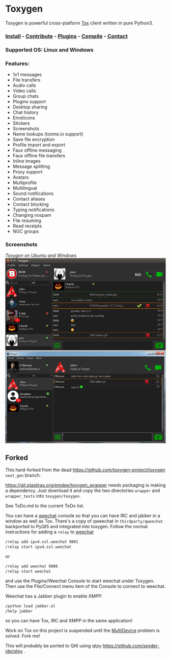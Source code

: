 # Toxygen

Toxygen is powerful cross-platform [Tox](https://tox.chat/) client written in pure Python3.

### [Install](/docs/install.md) - [Contribute](/docs/contributing.md) - [Plugins](/docs/plugins.md) - [Compile](/docs/compile.md) - [Contact](/docs/contact.md)

### Supported OS: Linux and Windows

### Features:

- 1v1 messages
- File transfers
- Audio calls
- Video calls
- Group chats
- Plugins support
- Desktop sharing
- Chat history
- Emoticons
- Stickers
- Screenshots
- Name lookups (toxme.io support)
- Save file encryption
- Profile import and export
- Faux offline messaging
- Faux offline file transfers
- Inline images
- Message splitting
- Proxy support
- Avatars
- Multiprofile
- Multilingual
- Sound notifications
- Contact aliases
- Contact blocking
- Typing notifications
- Changing nospam
- File resuming
- Read receipts
- NGC groups

### Screenshots
*Toxygen on Ubuntu and Windows*
![Ubuntu](/docs/ubuntu.png)
![Windows](/docs/windows.png)

## Forked

This hard-forked from the dead https://github.com/toxygen-project/toxygen
```next_gen``` branch.
 
https://git.plastiras.org/emdee/toxygen_wrapper needs packaging
is making a dependency. Just download it and copy the two directories
```wrapper``` and ```wrapper_tests``` into ```toxygen/toxygen```.

See ToDo.md to the current ToDo list.

You can have a [weechat](https://github.com/weechat/qweechat)
console so that you can have IRC and jabber in a window as well as Tox.
There's a copy of qweechat in ```thirdparty/qweechat``` backported to
PyQt5 and integrated into toxygen. Follow the normal instructions for
adding a ```relay``` to [weechat](https://github.com/weechat/weechat)
```
/relay add ipv4.ssl.weechat 9001
/relay start ipv4.ssl.weechat
```
or
```
/relay add weechat 9000
/relay start weechat
```
and use the Plugins/Weechat Console to start weechat under Toxygen.
Then use the File/Connect menu item of the Console to connect to weechat.

Weechat has a Jabber plugin to enable XMPP:
```
/python load jabber.el
/help jabber
```
so you can have Tox, IRC and XMPP in the same application!

Work on Tox on this project is suspended until the
[MultiDevice](https://git.plastiras.org/emdee/tox_profile/wiki/MultiDevice-Announcements-POC) problem is solved. Fork me!

This will probably be ported to Qt6 using qtpy
https://github.com/spyder-ide/qtpy .

